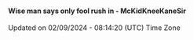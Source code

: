 #### Wise man says only fool rush in - McKidKneeKaneSir
Updated on 02/09/2024 - 08:14:20 (UTC) Time Zone
